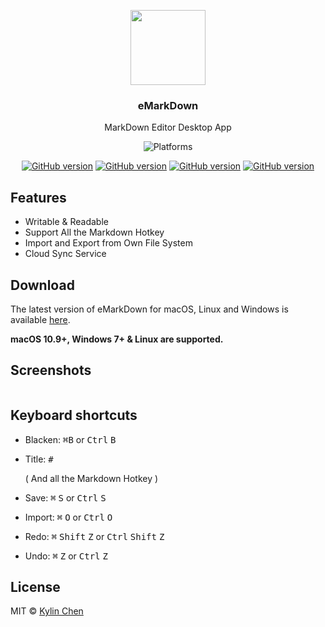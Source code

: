 <p align="center">
  <img src="http://kylinhub.oss-cn-shanghai.aliyuncs.com/2020-04-11-logo-1.png" height="120" />
  <h3 align="center">eMarkDown</h3>
  <p align="center">MarkDown Editor Desktop App</p>
  <p align="center">
    <img src="https://img.shields.io/badge/platform-macOS%20%7C%20Windows%20%7C%20Linux-lightgrey.svg" alt="Platforms">
  </p>
  <p align="center">
    <a href="https://github.com/KylinC/eMarkDown"><img src="https://img.shields.io/badge/release-v1.0.0-blue" alt="GitHub version"></a>
    <a href="https://github.com/KylinC/eMarkDown"><img src="https://img.shields.io/badge/node-10.5.13-red" alt="GitHub version"></a>
    <a href="https://github.com/KylinC/eMarkDown"><img src="https://img.shields.io/badge/electron-8.2.1-yellowgreen" alt="GitHub version"></a>
    <a href="https://github.com/KylinC/eMarkDown"><img src="https://img.shields.io/badge/react-16.13.1-lightgrey" alt="GitHub version"></a>
  </p>
</p>


## Features

- Writable & Readable
- Support All the Markdown Hotkey
- Import and Export from Own File System
- Cloud Sync Service



## Download

The latest version of eMarkDown for macOS, Linux and Windows is available [here]().

**macOS 10.9+, Windows 7+ & Linux are supported.**




## Screenshots

<p align="center">
  <img src="" />
</p>


## Keyboard shortcuts

- Blacken: <kbd>⌘</kbd><kbd>B</kbd> or <kbd>Ctrl</kbd> <kbd>B</kbd>

- Title: <kbd>#</kbd>

  ( And all the Markdown Hotkey )
  
- Save: <kbd>⌘</kbd> <kbd>S</kbd> or <kbd>Ctrl</kbd> <kbd>S</kbd>

- Import: <kbd>⌘</kbd> <kbd>O</kbd> or <kbd>Ctrl</kbd> <kbd>O</kbd>

- Redo: <kbd>⌘</kbd> <kbd>Shift</kbd> <kbd>Z</kbd>  or <kbd>Ctrl</kbd> <kbd>Shift</kbd> <kbd>Z</kbd>

- Undo: <kbd>⌘</kbd> <kbd>Z</kbd> or <kbd>Ctrl</kbd> <kbd>Z</kbd>


## License

MIT © [Kylin Chen]()
